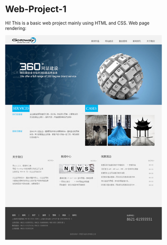 # Web-Project-1
Hi! This is a basic web project mainly using HTML and CSS.
  Web page rendering: 

<p align="center">
    <img src="1.png">
<p>
